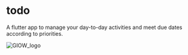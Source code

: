 # todo

A flutter app to manage your day-to-day activities and meet due dates according to priorities. 


![GIOW_logo](https://github.com/arijitpaull/To_Do_App/assets/48390388/0b588600-e720-434c-b4a3-b77f10cac88b)
